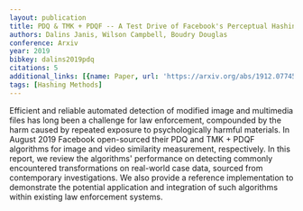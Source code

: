 ```yaml
---
layout: publication
title: PDQ & TMK + PDQF -- A Test Drive of Facebook's Perceptual Hashing Algorithms
authors: Dalins Janis, Wilson Campbell, Boudry Douglas
conference: Arxiv
year: 2019
bibkey: dalins2019pdq
citations: 5
additional_links: [{name: Paper, url: 'https://arxiv.org/abs/1912.07745'}]
tags: [Hashing Methods]
---
```

Efficient and reliable automated detection of modified image and multimedia
files has long been a challenge for law enforcement, compounded by the harm
caused by repeated exposure to psychologically harmful materials. In August
2019 Facebook open-sourced their PDQ and TMK + PDQF algorithms for image and
video similarity measurement, respectively. In this report, we review the
algorithms' performance on detecting commonly encountered transformations on
real-world case data, sourced from contemporary investigations. We also provide
a reference implementation to demonstrate the potential application and
integration of such algorithms within existing law enforcement systems.